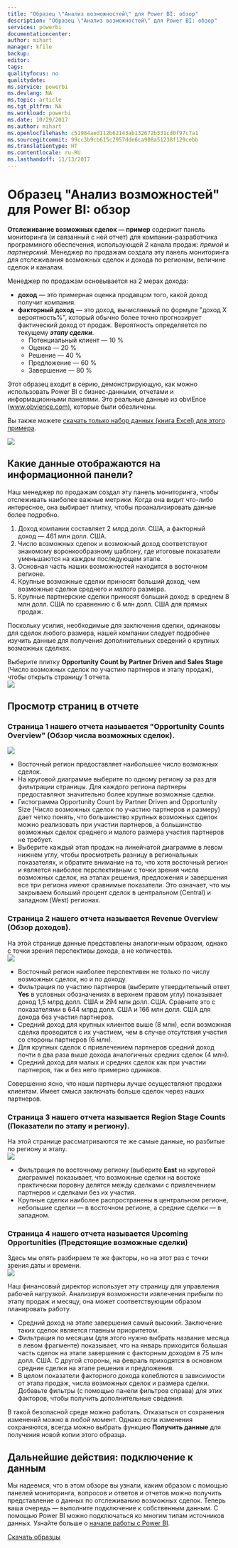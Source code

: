 ```yaml
---
title: "Образец \"Анализ возможностей\" для Power BI: обзор"
description: "Образец \"Анализ возможностей\" для Power BI: обзор"
services: powerbi
documentationcenter: 
author: mihart
manager: kfile
backup: 
editor: 
tags: 
qualityfocus: no
qualitydate: 
ms.service: powerbi
ms.devlang: NA
ms.topic: article
ms.tgt_pltfrm: NA
ms.workload: powerbi
ms.date: 10/29/2017
ms.author: mihart
ms.openlocfilehash: c51984aed112b62143ab132672b331cd0f97c7a1
ms.sourcegitcommit: 99cc3b9cb615c2957dde6ca908a51238f129cebb
ms.translationtype: HT
ms.contentlocale: ru-RU
ms.lasthandoff: 11/13/2017
---
```

# <a name="opportunity-analysis-sample-for-power-bi-take-a-tour"></a>Образец "Анализ возможностей" для Power BI: обзор
**Отслеживание возможных сделок — пример** содержит панель мониторинга (и связанный с ней отчет) для компании-разработчика программного обеспечения, использующей 2 канала продаж: *прямой* и *партнерский*. Менеджер по продажам создала эту панель мониторинга для отслеживания возможных сделок и дохода по регионам, величине сделок и каналам.

Менеджер по продажам основывается на 2 мерах дохода:

* **доход** — это примерная оценка продавцом того, какой доход получит компания.
* **факторный доход** — это доход, вычисляемый по формуле "доход X вероятность%", который обычно более точно прогнозирует фактический доход от продаж. Вероятность определяется по текущему ***этапу сделки***.
  * Потенциальный клиент — 10 %  
  * Оценка — 20 %  
  * Решение — 40 %  
  * Предложение — 60 %  
  * Завершение — 80 %

Этот образец входит в серию, демонстрирующую, как можно использовать Power BI с бизнес-данными, отчетами и информационными панелями. Это реальные данные из obviEnce ([www.obvience.com)](http://www.obvience.com/), которые были обезличены.

Вы также можете [скачать только набор данных (книга Excel) для этого примера](http://go.microsoft.com/fwlink/?LinkId=529782).  

![](media/sample-opportunity-analysis/opportunity1.png)

## <a name="what-is-our-dashboard-telling-us"></a>Какие данные отображаются на информационной панели?
Наш менеджер по продажам создал эту панель мониторинга, чтобы отслеживать наиболее важные метрики. Когда она видит что-либо интересное, она выбирает плитку, чтобы проанализировать данные более подробно.

1. Доход компании составляет 2 млрд долл. США, а факторный доход — 461 млн долл. США.
2. Число возможных сделок и возможный доход соответствуют знакомому воронкообразному шаблону, где итоговые показатели уменьшаются на каждом последующем этапе.
3. Основная часть наших возможностей находится в восточном регионе. 
4. Крупные возможные сделки приносят больший доход, чем возможные сделки среднего и малого размера.
5. Крупные партнерские сделки приносят больший доход: в среднем 8 млн долл. США по сравнению с 6 млн долл. США для прямых продаж. 

Поскольку усилия, необходимые для заключения сделки, одинаковы для сделок любого размера, нашей компании следует подробнее изучить данные для получения дополнительных сведений о крупных возможных сделках. 

Выберите плитку **Opportunity Count by Partner Driven and Sales Stage** (Число возможных сделок по участию партнеров и этапу продаж), чтобы открыть страницу 1 отчета.  
![](media/sample-opportunity-analysis/opportunity2.png)

## <a name="explore-the-pages-in-the-report"></a>Просмотр страниц в отчете
### <a name="page-1-of-our-report-is-titled-opportunity-count-overview"></a>Страница 1 нашего отчета называется "Opportunity Counts Overview" (Обзор числа возможных сделок).
![](media/sample-opportunity-analysis/opportunity3.png)

* Восточный регион предоставляет наибольшее число возможных сделок.  
* На круговой диаграмме выберите по одному региону за раз для фильтрации страницы. Для каждого региона партнеры предоставляют значительно более крупные возможные сделки.   
* Гистограмма Opportunity Count by Partner Driven and Opportunity Size (Число возможных сделок по участию партнеров и размеру) дает четко понять, что большинство крупных возможных сделок можно реализовать при участии партнеров, а большинство возможных сделок среднего и малого размера участия партнеров не требует. 
* Выберите каждый этап продаж на линейчатой диаграмме в левом нижнем углу, чтобы просмотреть разницу в региональных показателях, и обратите внимание на то, что хотя восточный регион и является наиболее перспективным с точки зрения числа возможных сделок, на этапах решения, предложения и завершения все три региона имеют сравнимые показатели. Это означает, что мы закрываем больший процент сделок в центральном (Central) и западном (West) регионах. 

### <a name="page-2-of-our-report-is-titled-revenue-overview"></a>Страница 2 нашего отчета называется Revenue Overview (Обзор доходов).
На этой странице данные представлены аналогичным образом, однако с точки зрения перспективы дохода, а не количества.  
![](media/sample-opportunity-analysis/opportunity4.png)

* Восточный регион наиболее перспективен не только по числу возможных сделок, но и по доходу.  
* Фильтрация по участию партнеров (выберите утвердительный ответ **Yes** в условных обозначениях в верхнем правом углу) показывает доход 1,5 млрд долл. США и 294 млн долл. США. Сравните это с показателями в 644 млрд долл. США и 166 млн долл. США для дохода без участия партнеров.  
* Средний доход для крупных клиентов выше (8 млн), если возможная сделка проводится с их участием, чем в случае отсутствия участия со стороны партнеров (6 млн).  
* Для крупных сделок с привлечением партнеров средний доход почти в два раза выше дохода аналогичных средних сделок (4 млн).  
* Средний доход для малых и средних сделок как при участии партнеров, так и без него примерно одинаков.   

Совершенно ясно, что наши партнеры лучше осуществляют продажи клиентам.  Имеет смысл заключать больше сделок через наших партнеров.

### <a name="page-3-of-our-report-is-titled-region-stage-counts"></a>Страница 3 нашего отчета называется Region Stage Counts (Показатели по этапу и региону).
На этой странице рассматриваются те же самые данные, но разбитые по региону и этапу.  
![](media/sample-opportunity-analysis/opportunity5.png)

* Фильтрация по восточному региону (выберите **East** на круговой диаграмме) показывает, что возможные сделки на востоке практически поровну делятся между сделками с привлечением партнеров и сделками без их участия. 
* Крупные сделки наиболее распространены в центральном регионе, небольшие сделки — в восточном регионе, а средние сделки — в западном. 

### <a name="page-4-of-our-report-is-titled-upcoming-opportunities"></a>Страница 4 нашего отчета называется Upcoming Opportunities (Предстоящие возможные сделки)
Здесь мы опять разбираем те же факторы, но на этот раз с точки зрения даты и времени.  
![](media/sample-opportunity-analysis/opportunity6.png)

Наш финансовый директор использует эту страницу для управления рабочей нагрузкой. Анализируя возможности извлечения прибыли по этапу продаж и месяцу, она может соответствующим образом планировать работу.

* Средний доход на этапе завершения самый высокий. Заключение таких сделок является главным приоритетом.
* Фильтрация по месяцам (для этого нужно выбрать название месяца в левом фрагменте) показывает, что на январь приходится большая часть сделок на этапе завершения с факторным доходом в 75 млн долл. США. С другой стороны, на февраль приходятся в основном средние сделки на этапе решения и предложения.
* В целом показатели факторного дохода колеблются в зависимости от этапа продаж, числа возможных сделок и размера сделки. Добавьте фильтры (с помощью панели фильтров справа) для этих факторов, чтобы получить дополнительные сведения.

В такой безопасной среде можно работать. Отказаться от сохранения изменений можно в любой момент. Однако если изменения сохраняются, всегда можно выбрать функцию **Получить данные** для получения новой копии этого образца.

## <a name="next-steps-connect-to-your-data"></a>Дальнейшие действия: подключение к данным
Мы надеемся, что в этом обзоре вы узнали, каким образом с помощью панелей мониторинга, вопросов и ответов и отчетов можно получить представление о данных по отслеживанию возможных сделок. Теперь ваша очередь — выполните подключение к собственным данным. С помощью Power BI можно подключаться ко многим типам источников данных. Узнайте больше о [начале работы с Power BI](service-get-started.md).

[Скачать образцы](sample-datasets.md)  

